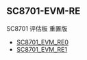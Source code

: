 ## SC8701-EVM-RE

SC8701 评估板 重置版

- [SC8701_EVM_RE0](https://github.com/oldgerman/SC8701_EVM_RE/SC8701_EVM_RE0)
- [SC8701_EVM_RE1](https://github.com/oldgerman/SC8701_EVM_RE/SC8701_EVM_RE1)